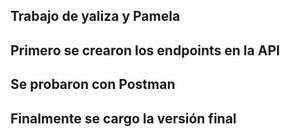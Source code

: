 ## Trabajo de yaliza y Pamela
## Primero se crearon los endpoints en la API
## Se probaron con Postman
## Finalmente se cargo la versión final
